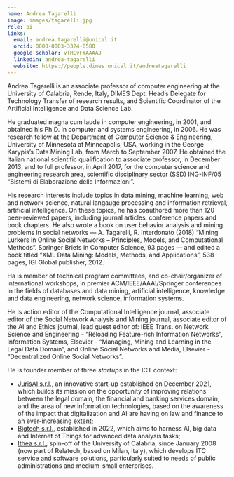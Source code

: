 ```yaml
---
name: Andrea Tagarelli
image: images/tagarelli.jpg
role: pi
links:
  email: andrea.tagarelli@unical.it
  orcid: 0000-0003-3324-0580
  google-scholar: vTRCvFYAAAAJ
  linkedin: andrea-tagarelli
  website: https://people.dimes.unical.it/andreatagarelli
---
```


Andrea Tagarelli is an associate professor of computer engineering at the University of Calabria, Rende, Italy, 
DIMES Dept. Head’s Delegate for Technology Transfer of research results, and 
Scientific Coordinator of the Artificial Intelligence and Data Science Lab.


 He graduated magna cum laude in computer engineering, in 2001, and obtained his Ph.D. in computer and systems engineering, in 2006.  He was research fellow at the Department of Computer Science & Engineering, University of Minnesota at Minneapolis, USA, working in the George Karypis’s Data Mining Lab, from March to September 2007. He obtained the Italian national scientific qualification to associate professor, in December 2013, and to full professor, in April 2017, for the computer science and engineering research area, scientific disciplinary sector (SSD) ING-INF/05 “Sistemi di Elaborazione delle Informazioni”. 

His research interests include topics in data mining, machine learning, web and network science, natural langauge processing and information retrieval, artificial intelligence. On these topics, he has coauthored more than 120 peer-reviewed papers, including journal articles, conference papers and book chapters. He also wrote a book on user behavior analysis and mining problems in social networks — A. Tagarelli, R. Interdonato (2018) “Mining Lurkers in Online Social Networks – Principles, Models, and Computational Methods”. Springer Briefs in Computer Science, 93 pages — and edited a book titled “XML Data Mining: Models, Methods, and Applications”, 538 pages, IGI Global publisher, 2012.

Ha is member of technical program committees, and co-chair/organizer of international workshops, in premier ACM/IEEE/AAAI/Springer conferences in the fields of databases and data mining, artificial intelligence, knowledge and data engineering, network science, information systems.

He is action editor of the Computational Intelligence journal, associate editor of the Social Network Analysis and Mining journal, associate editor of the AI and Ethics journal, lead guest editor of: IEEE Trans. on Network Science and Engineering - “Reloading Feature-rich Information Networks”, Information Systems, Elsevier - “Managing, Mining and Learning in the Legal Data Domain”, and Online Social Networks and Media, Elsevier - “Decentralized Online Social Networks”.

He is founder member of three *startups* in the ICT context:  
- [JurisAI s.r.l.](https://www.jurisai.it/), an innovative start-up established on December 2021, which builds its mission on the opportunity of improving relations between the legal domain, the financial and banking services domain, and the area of new information technologies, based on the awareness of the impact that digitalization and AI are having on law and finance to an ever-increasing extent;  
- [Bigtech s.r.l.](https://www.big-tech.it/), established in 2022, which aims to harness AI, big data and Internet of Things for advanced data analysis tasks;
- [Ithea s.r.l.](https://ithea.it/), spin-off of the University of Calabria, since January 2008 (now part of Relatech, based on Milan, Italy), which develops ITC service and software solutions, particularly suited to needs of public administrations and medium-small enterprises. 
